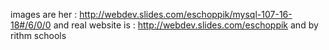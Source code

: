 images are her : http://webdev.slides.com/eschoppik/mysql-107-16-18#/6/0/0
and
real website is :
http://webdev.slides.com/eschoppik
and 
by rithm schools
